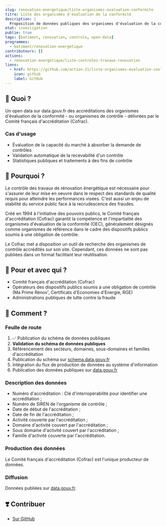 ```yaml
---
slug: renovation-energetique/liste-organismes-evaluation-conformite
titre: Liste des organismes d'évaluation de la conformité
description: |
  Proposition de données publiques des organismes d'évaluation de la conformité enregistrés par le Comité français d'accréditation (Cofrac).
etat: investigation
publie: true
tags: [batiment, renovation, controle, open-data]
programmes:
  - batiment/renovation-energetique
contributeurs: []
actions:
  - renovation-energetique/liste-controles-travaux-renovation
liens:
  - href: https://github.com/action-21/liste-organismes-evaluation-conformite
    icon: github
    label: GitHub
---
```


## 🎯 Quoi ?

Un open data sur data.gouv.fr des accréditations des organismes d'évaluation de la conformité - ou organismes de contrôle - délivrées par le Comité français d'accréditation (Cofrac).

### Cas d'usage

- Évaluation de la capacité du marché à absorber la demande de contrôles
- Validation automatique de la recevabilité d'un contrôle
- Statistiques publiques et traitements à des fins de contrôle

## 💬 Pourquoi ?

Le contrôle des travaux de rénovation énergétique est nécessaire pour s'assurer de leur mise en oeuvre dans le respect des standards de qualité requis pour atteindre les performances visées. C'est aussi un enjeu de stabilité du service public face à la recrudescence des fraudes.

Créé en 1994 à l'initiative des pouvoirs publics, le Comité français d'accréditation (Cofrac) garantit la compétence et l'impartialité des organismes d'évaluation de la conformité (OEC), généralement désignés comme organismes de référence dans le cadre des dispositifs publics soumis à une obligation de contrôle.

Le Cofrac met a disposition un outil de recherche des organismes de contrôle accrédités sur son site. Cependant, ces données ne sont pas publiées dans un format facilitant leur réutilisation.

## 🤝 Pour et avec qui ?

- Comité français d'accréditation (Cofrac)
- Opérateurs des dispositifs publics soumis à une obligation de contrôle (Ma Prime Rénov', Certificats d'Economies d'Energie, RGE)
- Administrations publiques de lutte contre la fraude

## 🚀 Comment ?

### Feulle de route

1. ✅ Publication du schéma de données publiques
2. **Validation du schéma de données publiques**
3. Référencement des secteurs, domaines, sous-domaines et familles d'accréditation
4. Publication du schéma sur [schema.data.gouv.fr](https://schema.data.gouv.fr/)
5. Intégration du flux de production de données au système d'information
6. Publication des données publiques sur [data.gouv.fr](https://data.gouv.fr/)

### Description des données

- Numéro d'accréditation : Clé d'interropérabilité pour identifier une accréditation ;
- Numéro de SIREN de l'organisme de contrôle ;
- Date de début de l'accréditation ;
- Date de fin de l'accréditation ;
- Activité couverte par l'accréditation ;
- Domaine d'activité couvert par l'accréditation ;
- Sous domaine d'activité couvert par l'accréditation ;
- Famille d'activité couverte par l'accréditation.

### Production des données

Le Comité français d'accréditation (Cofrac) est l'unique producteur de données.

### Diffusion

Données publiées sur [data.gouv.fr](https://data.gouv.fr).

## ❣️ Contribuer

- [Sur GitHub](https://github.com/actoin-21/liste-organismes-evaluation-conformite)
